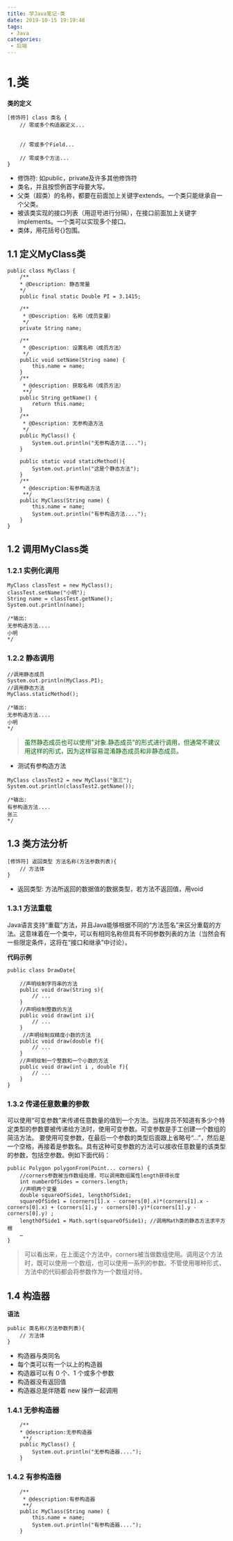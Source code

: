 ```yaml
---
title: 学Java笔记-类
date: 2019-10-15 19:19:48
tags:
 - Java
categories:
 - 后端
---
```

# 1.类
**类的定义**
```
[修饰符] class 类名 {
    // 零或多个构造器定义...

    
    // 零或多个Field...
    
    // 零或多个方法...
}
```
- 修饰符: 如public，private及许多其他修饰符
- 类名，并且按惯例首字母要大写。
- 父类（超类）的名称，都要在前面加上关键字extends。一个类只能继承自一个父类。
- 被该类实现的接口列表（用逗号进行分隔），在接口前面加上关键字implements。一个类可以实现多个接口。
- 类体，用花括号{}包围。


## 1.1 定义MyClass类
```
public class MyClass {
    /**
    * @Description: 静态常量
    */
    public final static Double PI = 3.1415;

    /**
     * @Description: 名称（成员变量）
     */
    private String name;

    /**
     * @Description: 设置名称（成员方法）
     */
    public void setName(String name) {
        this.name = name;
    }
    /**
     * @description: 获取名称（成员方法）
     **/
    public String getName() {
        return this.name;
    }
    /**
     * @Description: 无参构造方法
     */
    public MyClass() {
        System.out.println("无参构造方法....");
    }

    public static void staticMethod(){
        System.out.println("这是个静态方法");
    }
    /**
     * @description:有参构造方法
     **/
    public MyClass(String name) {
        this.name = name;
        System.out.println("有参构造方法....");
    }
}
```
## 1.2 调用MyClass类

### 1.2.1 实例化调用
```
MyClass classTest = new MyClass();
classTest.setName("小明");
String name = classTest.getName();
System.out.println(name);

/*输出:
无参构造方法....
小明
*/
```
### 1.2.2 静态调用
```
//调用静态成员
System.out.println(MyClass.PI);
//调用静态方法
MyClass.staticMethod();

/*输出:
无参构造方法....
小明
*/
```
> <font color=006400>虽然静态成员也可以使用"对象.静态成员"的形式进行调用，但通常不建议用这样的形式，因为这样容易混淆静态成员和非静态成员。</font>



- 测试有参构造方法

```
MyClass classTest2 = new MyClass("张三");
System.out.println(classTest2.getName());

/*输出:
有参构造方法....
张三
*/
```

## 1.3 类方法分析

```
[修饰符] 返回类型 方法名称(方法参数列表){
    // 方法体
} 
```
- 返回类型: 方法所返回的数据值的数据类型，若方法不返回值，用void


### 1.3.1 方法重载
Java语言支持“重载”方法，并且Java能够根据不同的“方法签名”来区分重载的方法。这意味着在一个类中，可以有相同名称但具有不同参数列表的方法（当然会有一些限定条件，这将在“接口和继承”中讨论）。


**代码示例**

```
public class DrawDate{

    //声明绘制字符串的方法
    public void draw(String s){          
        // ...
    }
    //声明绘制整数的方法
    public void draw(int i){
        // ...
    }
     //声明绘制双精度小数的方法
    public void draw(double f){
        // ...
    }
    //声明绘制一个整数和一个小数的方法
    public void draw(int i , double f){   
        // ...
    }
}
```
### 1.3.2 传递任意数量的参数

可以使用“可变参数”来传递任意数量的值到一个方法。当程序员不知道有多少个特定类型的参数要被传递给方法时，使用可变参数。可变参数是手工创建一个数组的简洁方法。
要使用可变参数，在最后一个参数的类型后面跟上省略号“…”，然后是一个空格，再接着是参数名。具有这种可变参数的方法可以接收任意数量的该类型的参数，包括空参数。例如下面代码：

```
public Polygon polygonFrom(Point... corners) {
    //corners参数被当作数组处理，可以调用数组属性length获得长度
    int numberOfSides = corners.length;
    //声明两个变量
    double squareOfSide1, lengthOfSide1;
    squareOfSide1 = (corners[1].x - corners[0].x)*(corners[1].x - corners[0].x) + (corners[1].y - corners[0].y)*(corners[1].y - corners[0].y) ;
    lengthOfSide1 = Math.sqrt(squareOfSide1); //调用Math类的静态方法求平方根
    …
}
```
> 可以看出来，在上面这个方法中，corners被当做数组使用。调用这个方法时，既可以使用一个数组，也可以使用一系列的参数。不管使用哪种形式，方法中的代码都会将参数作为一个数组对待。



## 1.4 构造器

**语法**
```
public 类名称(方法参数列表){
    // 方法体
} 
```
- 构造器与类同名 
- 每个类可以有一个以上的构造器 
- 构造器可以有 0 个、1 个或多个参数 
- 构造器没有返回值 
- 构造器总是伴随着 new 操作一起调用

### 1.4.1 无参构造器
```
    /**
    * @description:无参构造器
     **/
    public MyClass() {
        System.out.println("无参构造器....");
    }
```

### 1.4.2 有参构造器
```
    /**
     * @description:有参构造器
     **/
    public MyClass(String name) {
        this.name = name;
        System.out.println("有参构造器....");
    }
```


